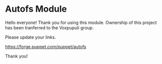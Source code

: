 # Autofs Module
Hello everyone! Thank you for using this module. Ownership of this project has been tranferred to the Voxpupuli group.

Please update your links.

https://forge.puppet.com/puppet/autofs

Thank you!
